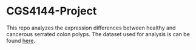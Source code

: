 # CGS4144-Project

This repo analyzes the expression differences between healthy and cancerous serrated colon polyps. The dataset used for analysis is can be found [here](https://www.refine.bio/experiments/SRP068591/gene-signature-in-sessile-serrated-polyps-identifies-colon-cancer-subtype?ref=search).
